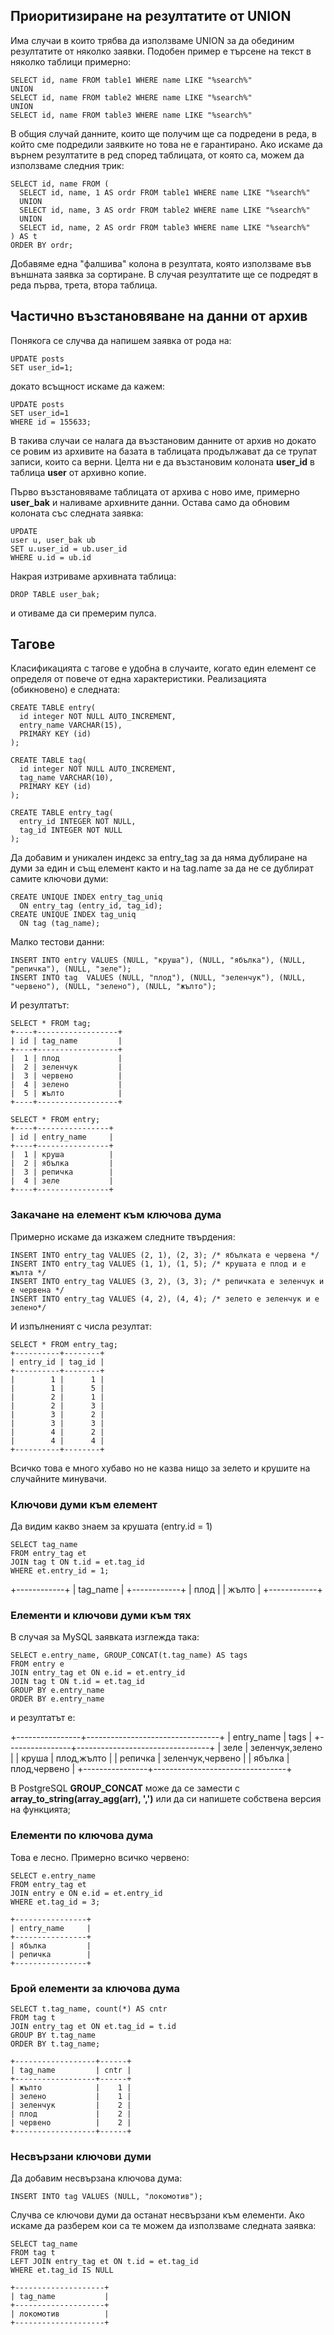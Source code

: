 ## Приоритизиране на резултатите от UNION

Има случаи в които трябва да използваме UNION за да обединим резултатите от няколко заявки. Подобен пример е търсене на текст в няколко таблици примерно:

~~~ {.sql}
SELECT id, name FROM table1 WHERE name LIKE "%search%"
UNION
SELECT id, name FROM table2 WHERE name LIKE "%search%"
UNION
SELECT id, name FROM table3 WHERE name LIKE "%search%"
~~~

В общия случай данните, които ще получим ще са подредени в реда, в който сме подредили заявките но това не е гарантирано. Ако искаме да върнем резултатите в ред според таблицата, от която са, можем да използваме следния трик:

~~~ {.sql}
SELECT id, name FROM (
  SELECT id, name, 1 AS ordr FROM table1 WHERE name LIKE "%search%"
  UNION
  SELECT id, name, 3 AS ordr FROM table2 WHERE name LIKE "%search%"
  UNION
  SELECT id, name, 2 AS ordr FROM table3 WHERE name LIKE "%search%"
) AS t 
ORDER BY ordr;
~~~

Добавяме една "фалшива" колона в резултата, която използваме във външната заявка за сортиране. В случая резултатите ще се подредят в реда първа, трета, втора таблица.

## Частично възстановяване на данни от архив

Понякога се случва да напишем заявка от рода на:

~~~ {.sql}
UPDATE posts 
SET user_id=1;
~~~

докато всъщност искаме да кажем:

~~~ {.sql}
UPDATE posts 
SET user_id=1
WHERE id = 155633;
~~~

В такива случаи се налага да възстановим данните от архив но докато се ровим из архивите на базата в таблицата продължават да се трупат записи, които са верни. Целта ни е да възстановим колоната **user_id** в таблица **user** от архивно копие.

Първо възстановяваме таблицата от архива с ново име, примерно **user_bak** и наливаме архивните данни.
Остава само да обновим колоната със следната заявка:

~~~ {.sql}
UPDATE 
user u, user_bak ub
SET u.user_id = ub.user_id
WHERE u.id = ub.id
~~~

Накрая изтриваме архивната таблица:

~~~ {.sql}
DROP TABLE user_bak;
~~~

и отиваме да си премерим пулса.


## Тагове

Класификацията с тагове е удобна в случаите, когато един елемент се определя от повече от една характеристики. Реализацията (обикновено) е следната:

~~~ {.sql}
CREATE TABLE entry(
  id integer NOT NULL AUTO_INCREMENT,
  entry_name VARCHAR(15),
  PRIMARY KEY (id)
);

CREATE TABLE tag(
  id integer NOT NULL AUTO_INCREMENT,
  tag_name VARCHAR(10),
  PRIMARY KEY (id)
);

CREATE TABLE entry_tag(
  entry_id INTEGER NOT NULL,
  tag_id INTEGER NOT NULL
);
~~~

Да добавим и уникален индекс за entry_tag за да няма дублиране на думи за един и същ елемент както и на tag.name за да не се дублират самите ключови думи:

~~~ {.sql}
CREATE UNIQUE INDEX entry_tag_uniq
  ON entry_tag (entry_id, tag_id);
CREATE UNIQUE INDEX tag_uniq
  ON tag (tag_name);
~~~


Малко тестови данни:

~~~ {.sql}
INSERT INTO entry VALUES (NULL, "круша"), (NULL, "ябълка"), (NULL, "репичка"), (NULL, "зеле");
INSERT INTO tag  VALUES (NULL, "плод"), (NULL, "зеленчук"), (NULL, "червено"), (NULL, "зелено"), (NULL, "жълто");
~~~

И резултатът:

    SELECT * FROM tag;
    +----+------------------+
    | id | tag_name         |
    +----+------------------+
    |  1 | плод             |
    |  2 | зеленчук         |
    |  3 | червено          |
    |  4 | зелено           |
    |  5 | жълто            |
    +----+------------------+

    SELECT * FROM entry;
    +----+----------------+
    | id | entry_name     |
    +----+----------------+
    |  1 | круша          |
    |  2 | ябълка         |
    |  3 | репичка        |
    |  4 | зеле           |
    +----+----------------+

### Закачане на елемент към ключова дума

Примерно искаме да изкажем следните твърдения:

~~~ {.sql}
INSERT INTO entry_tag VALUES (2, 1), (2, 3); /* ябълката е червена */
INSERT INTO entry_tag VALUES (1, 1), (1, 5); /* крушата е плод и е жълта */
INSERT INTO entry_tag VALUES (3, 2), (3, 3); /* репичката е зеленчук и е червена */
INSERT INTO entry_tag VALUES (4, 2), (4, 4); /* зелето е зеленчук и е зелено*/
~~~

И изпълненият с числа резултат:

    SELECT * FROM entry_tag;
    +----------+--------+
    | entry_id | tag_id |
    +----------+--------+
    |        1 |      1 |
    |        1 |      5 |
    |        2 |      1 |
    |        2 |      3 |
    |        3 |      2 |
    |        3 |      3 |
    |        4 |      2 |
    |        4 |      4 |
    +----------+--------+

Всичко това е много хубаво но не казва нищо за зелето и крушите на случайните минувачи.

### Ключови думи към елемент

Да видим какво знаем за крушата (entry.id = 1)

~~~ {.sql}
SELECT tag_name 
FROM entry_tag et 
JOIN tag t ON t.id = et.tag_id 
WHERE et.entry_id = 1;
~~~

+------------+
| tag_name   |
+------------+
| плод       |
| жълто      |
+------------+

### Елементи и ключови думи към тях

В случая за MySQL заявката изглежда така:

~~~ {.sql}
SELECT e.entry_name, GROUP_CONCAT(t.tag_name) AS tags
FROM entry e
JOIN entry_tag et ON e.id = et.entry_id
JOIN tag t ON t.id = et.tag_id
GROUP BY e.entry_name
ORDER BY e.entry_name
~~~

и резултатът е:

+----------------+---------------------------------+
| entry_name     | tags                            |
+----------------+---------------------------------+
| зеле           | зеленчук,зелено                 |
| круша          | плод,жълто                      |
| репичка        | зеленчук,червено                |
| ябълка         | плод,червено                    |
+----------------+---------------------------------+

В PostgreSQL **GROUP_CONCAT** може да се замести с **array_to_string(array_agg(arr), ',')** или да си напишете собствена версия на функцията;

### Елементи по ключова дума

Това е лесно. Примерно всичко червено:

~~~ {.sql}
SELECT e.entry_name 
FROM entry_tag et
JOIN entry e ON e.id = et.entry_id
WHERE et.tag_id = 3;
~~~

    +----------------+
    | entry_name     |
    +----------------+
    | ябълка         |
    | репичка        |
    +----------------+

### Брой елементи за ключова дума

~~~ {.sql}
SELECT t.tag_name, count(*) AS cntr
FROM tag t
JOIN entry_tag et ON et.tag_id = t.id
GROUP BY t.tag_name
ORDER BY t.tag_name;
~~~

    +------------------+------+
    | tag_name         | cntr |
    +------------------+------+
    | жълто            |    1 |
    | зелено           |    1 |
    | зеленчук         |    2 |
    | плод             |    2 |
    | червено          |    2 |
    +------------------+------+

### Несвързани ключови думи

Да добавим несвързана ключова дума:

~~~ {.sql}
INSERT INTO tag VALUES (NULL, "локомотив");
~~~

Случва се ключови думи да останат несвързани към елементи. Ако искаме да разберем кои са те можем да използваме следната заявка:

~~~ {.sql}
SELECT tag_name
FROM tag t
LEFT JOIN entry_tag et ON t.id = et.tag_id
WHERE et.tag_id IS NULL
~~~

    +--------------------+
    | tag_name           |
    +--------------------+
    | локомотив          |
    +--------------------+


